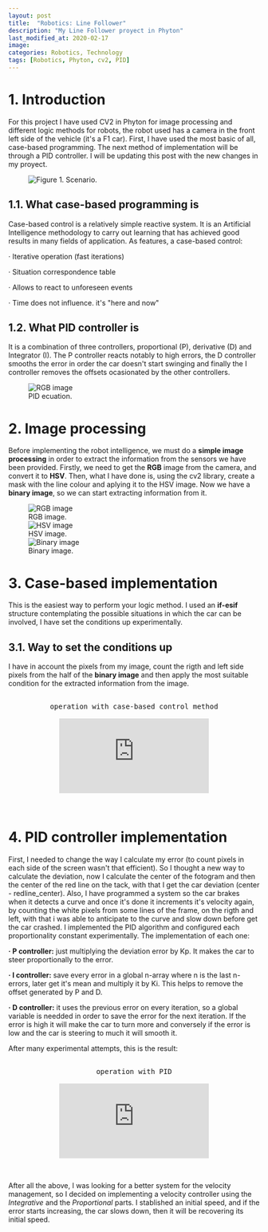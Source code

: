 ```yaml
---
layout: post
title:  "Robotics: Line Follower"
description: "My Line Follower proyect in Phyton"
last_modified_at: 2020-02-17
image:
categories: Robotics, Technology
tags: [Robotics, Phyton, cv2, PID]
---
```

# 1. Introduction

For this project I have used CV2 in Phyton for image processing and different logic methods for robots, the robot used has a camera in the front left side of the vehicle (it's a F1 car). First, I have used the most basic of all, case-based programming. The next method of implementation will be through a PID controller. I will be updating this post with the new changes in my proyect.

<figure class="align-center">
  <img src="{{ '/assets/images/blog/escenario.png' | absolute_url }}" alt="Figure 1. Scenario.">
</figure>

## 1.1. What case-based programming is

Case-based control is a relatively simple reactive system. It is an Artificial Intelligence methodology to carry out learning that has achieved good results in many fields of application. As features, a case-based control:
<p>
    · Iterative operation (fast iterations)
</p>
<p>
    · Situation correspondence table
</p>
<p>
    · Allows to react to unforeseen events
</p>
<p>
    · Time does not influence. it's "here and now"
 </p>
    
## 1.2. What PID controller is

It is a combination of three controllers, proportional (P), derivative (D) and Integrator (I). The P controller reacts notably to high errors, the D controller smooths the error in order the car doesn't start swinging and finally the I controller removes the offsets ocasionated by the other controllers.
<figure class="align-center">
  <img src="{{ '/assets/images/blog/PID.png' | absolute_url }}" alt="RGB image">
  <figcaption>PID ecuation.</figcaption>
</figure>



# 2. Image processing

Before implementing the robot intelligence, we must do a **simple image processing** in order to extract the information from the sensors we have been provided. Firstly, we need to get the **RGB** image from the camera, and convert it to **HSV**. Then, what I have done is, using the cv2 library, create a mask with the line colour and aplying it to the HSV image. Now we have a **binary image**, so we can start extracting information from it.

<figure class="align-center">
  <img src="{{ '/assets/images/blog/rgb.png' | absolute_url }}" alt="RGB image">
  <figcaption>RGB image.</figcaption>
  
  <img src="{{ '/assets/images/blog/hsv.png' | absolute_url }}" alt="HSV image">
  <figcaption>HSV image.</figcaption>
  
  <img src="{{ '/assets/images/blog/binary.png' | absolute_url }}" alt="Binary image">
  <figcaption>Binary image.</figcaption>
</figure>

# 3. Case-based implementation

This is the easiest way to perform your logic method. I used an **if-esif** structure contemplating the possible situations in which the car can be involved, I have set the conditions up experimentally.

## 3.1. Way to set the conditions up

I have in account the pixels from my image, count the rigth and left side pixels from the half of the **binary image** and then apply the most suitable condition for the extracted information from the image.

<pre>
<div align="center">
operation with case-based control method
<div class="”video-responsive”">
<iframe  src="https://www.youtube.com/embed/DZe6JDucfn0" frameborder="0" allowfullscreen="allowfullscreen"></iframe>
</div>
</div>
</pre>


# 4. PID controller implementation

First, I needed to change the way I calculate my error (to count pixels in each side of the screen wasn't that efficient). So I thought a new way to calculate the deviation, now I calculate the center of the fotogram and then the center of the red line on the tack, with that I get the car deviation (center - redline_center).
Also, I have programmed a system so the car brakes when it detects a curve and once it's done it increments it's velocity again, by counting the white pixels from some lines of the frame, on the rigth and left, with that i was able to anticipate to the curve and slow down before get the car crashed.
I implemented the PID algorithm and configured each proportionality constant experimentally. The implementation of each one:

<p>
  <strong>· P controller:</strong> just multiplying the deviation error by Kp. It makes the car to steer proportionally to the error.
</p>
<p>
    <strong>· I controller:</strong> save every error in a global n-array where n is the last n-errors, later get it's mean and multiply it by               Ki. This helps to remove the offset generated by P and D.
</p>
<p>
    <strong>· D controller:</strong> it uses the previous error on every iteration, so a global variable is needded in order to save the error for the next iteration. If the error is high it will make the car to turn more and conversely if the error is low and the car is steering to much it will smooth it.
</p>

After many experimental attempts, this is the result:

<pre>
<div align="center">
operation with PID
<div class="”video-responsive”">
<iframe  src="https://www.youtube.com/embed/sEzLuU40e9Y" frameborder="0" allowfullscreen="allowfullscreen"></iframe>
</div>
</div>
</pre>

After all the above, I was looking for a better system for the velocity management, so I decided on implementing a velocity controller using the <em>Integrative</em> and the <em>Proportional</em> parts. I stablished an initial speed, and if the error starts increasing, the car slows down, then it will be recovering its initial speed.

